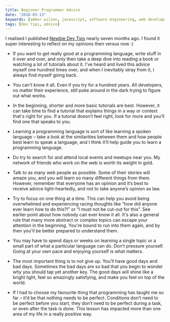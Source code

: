 ```yaml
---
title: Beginner Programmer Advice
date: "2018-03-13"
keywords: [amber wilson, javascript, software engineering, web development, coding, advice]
tags: [dev tips, advice]
---
```


I realised I published [Newbie Dev Tips](https://amberwilson.co.uk/blog/newbie-dev-tips/) nearly seven months ago. I found it super interesting to reflect on my opinions then versus now :)

*   If you want to get really good at a programming language, write stuff in it over and over, and only then take a deep dive into reading a book or watching a lot of tutorials about it. I’ve heard and lived this advice myself one hundred times over, and when I inevitably stray from it, I always find myself going back.

*   You can’t know it all. Even if you try for a hundred years. All developers, no matter their experience, still poke around in the dark trying to figure out what works.

*   In the beginning, shorter and more basic tutorials are best. However, it can take time to find a tutorial that explains things in a way or context that's right for you. If a tutorial doesn’t feel right, look for more and you’ll find one that speaks to you.

*   Learning a programming language is sort of like learning a spoken language – take a look at the similarities between them and how people best learn to speak a language, and I think it’ll help guide you to learn a programming language.

*   Do try to search for and attend local events and meetups near you. My network of friends who work on the web is worth its weight in gold.

*   Talk to as many web people as possible. Some of their stories will amaze you, and you will learn so many different things from them. However, remember that everyone has an opinion and it’s best to receive advice light-heartedly, and not to take anyone’s opinion as law.

*   Try to focus on one thing at a time. This can help you avoid being overwhelmed and experiencing racing thoughts like “how did anyone ever learn how to do this?!” or “I must not be cut-out for this”. See earlier point about how nobody can ever know it all. It's also a general rule that many more abstract or complex topics can escape your attention in the beginning. You're bound to run into them again, and by then you'll be better prepared to understand them.

*   You may have to spend days or weeks on learning a single topic or a small part of what a particular language can do. Don’t pressure yourself. Going at your own pace and enjoying yourself is what matters.

*   The most important thing is to not give up. You’ll have good days and bad days. Sometimes the bad days are so bad that you begin to wonder why you should tap yet another key. The good days will shine like a bright light, feel so amazingly satisfying, and make you feel on top of the world.

*   If I had to choose my favourite thing that programming has taught me so far – it’d be that nothing needs to be perfect. Conditions don’t need to be perfect before you start, they don’t need to be perfect during a task, or even after the task is done. This lesson has impacted more than one area of my life in a really positive way.